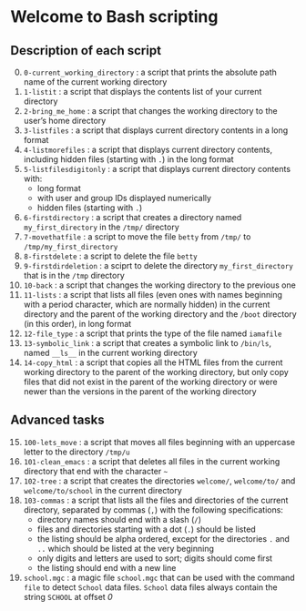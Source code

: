 # Welcome to Bash scripting

## Description of each script
0. `0-current_working_directory`	: 	a script that prints the absolute path name of the current working directory
1. `1-listit`				: 	a script that displays the contents list of your current directory
2. `2-bring_me_home`			:	a script that changes the working directory to the user’s home directory
3. `3-listfiles`			:	a script that displays current directory contents in a long format
4. `4-listmorefiles`			:	a script that displays current directory contents, including hidden files (starting with `.`) in the long format
5. `5-listfilesdigitonly`		:	a script that displays current directory contents with:
	* long format
	* with user and group IDs displayed numerically
	* hidden files (starting with `.`)
6. `6-firstdirectory`			:	a script that creates a directory named `my_first_directory` in the `/tmp/` directory
7. `7-movethatfile`			:	a script to move the file `betty` from `/tmp/` to `/tmp/my_first_directory`
8. `8-firstdelete`			:	a script to delete the file `betty`
9. `9-firstdirdeletion`			:	a sciprt to delete the directory `my_first_directory` that is in the `/tmp` directory
10. `10-back`				:	a script that changes the working directory to the previous one
11. `11-lists`				:	a script that lists all files (even ones with names beginning with a period character, which are normally hidden) in the current directory and the parent of the working directory and the `/boot` directory (in this order), in long format
12. `12-file_type`			:	a script that prints the type of the file named `iamafile`
13. `13-symbolic_link`			:	a script that creates a symbolic link to `/bin/ls`, named `__ls__` in the current working directory
14. `14-copy_html`			:	a script that copies all the HTML files from the current working directory to the parent of the working directory, but only copy files that did not exist in the parent of the working directory or were newer than the versions in the parent of the working directory

## Advanced tasks
15. `100-lets_move`	:	a script that moves all files beginning with an uppercase letter to the directory `/tmp/u`
16. `101-clean_emacs`	:	a script that deletes all files in the current working directory that end with the character `~`
17. `102-tree`		:	a script that creates the directories `welcome/`, `welcome/to/` and `welcome/to/school` in the current directory
18. `103-commas`	:	a script that lists all the files and directories of the current directory, separated by commas (`,`) with the following specifications:
	* directory names should end with a slash (`/`)
	* files and directories starting with a dot (`.`) should be listed
	* the listing should be alpha ordered, except for the directories `.` and `..` which should be listed at the very beginning
	* only digits and letters are used to sort; digits should come first
	* the listing should end with a new line
19. `school.mgc`	:	a magic file `school.mgc` that can be used with the command `file` to detect `School` data files. `School` data files always contain the string `SCHOOL` at offset *0*


